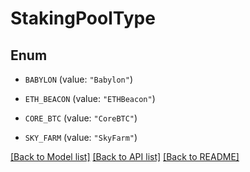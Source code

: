 # StakingPoolType

## Enum


* `BABYLON` (value: `"Babylon"`)

* `ETH_BEACON` (value: `"ETHBeacon"`)

* `CORE_BTC` (value: `"CoreBTC"`)

* `SKY_FARM` (value: `"SkyFarm"`)


[[Back to Model list]](../README.md#documentation-for-models) [[Back to API list]](../README.md#documentation-for-api-endpoints) [[Back to README]](../README.md)



